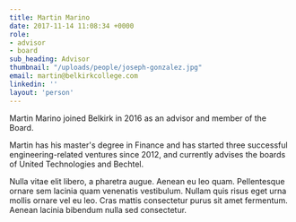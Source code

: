 ```yaml
---
title: Martin Marino
date: 2017-11-14 11:08:34 +0000
role:
- advisor
- board
sub_heading: Advisor
thumbnail: "/uploads/people/joseph-gonzalez.jpg"
email: martin@belkirkcollege.com
linkedin: ''
layout: 'person'
---
```


Martin Marino joined Belkirk in 2016 as an advisor and member of the Board.

Martin has his master's degree in Finance and has started three successful engineering-related ventures since 2012, and currently advises the boards of United Technologies and Bechtel.

Nulla vitae elit libero, a pharetra augue. Aenean eu leo quam. Pellentesque ornare sem lacinia quam venenatis vestibulum. Nullam quis risus eget urna mollis ornare vel eu leo. Cras mattis consectetur purus sit amet fermentum. Aenean lacinia bibendum nulla sed consectetur.
